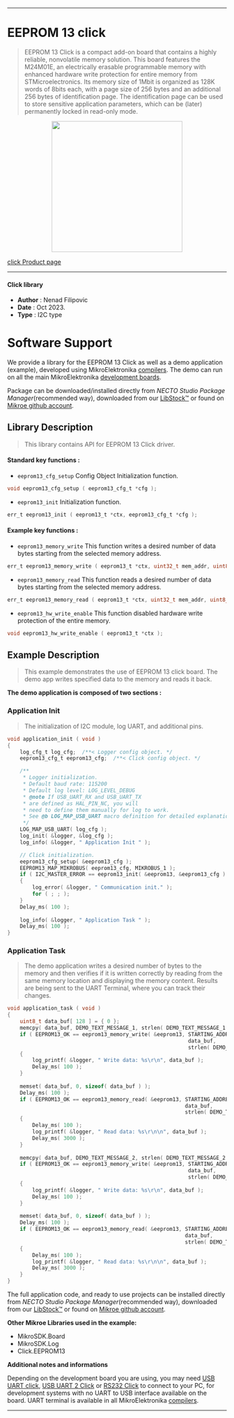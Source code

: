 
---
# EEPROM 13 click

> EEPROM 13 Click is a compact add-on board that contains a highly reliable, nonvolatile memory solution. This board features the M24M01E, an electrically erasable programmable memory with enhanced hardware write protection for entire memory from STMicroelectronics. Its memory size of 1Mbit is organized as 128K words of 8bits each, with a page size of 256 bytes and an additional 256 bytes of identification page. The identification page can be used to store sensitive application parameters, which can be (later) permanently locked in read-only mode.

<p align="center">
  <img src="https://download.mikroe.com/images/click_for_ide/eeprom13_click.png" height=300px>
</p>

[click Product page](https://www.mikroe.com/eeprom-13-click)

---


#### Click library

- **Author**        : Nenad Filipovic
- **Date**          : Oct 2023.
- **Type**          : I2C type


# Software Support

We provide a library for the EEPROM 13 Click
as well as a demo application (example), developed using MikroElektronika
[compilers](https://www.mikroe.com/necto-studio).
The demo can run on all the main MikroElektronika [development boards](https://www.mikroe.com/development-boards).

Package can be downloaded/installed directly from *NECTO Studio Package Manager*(recommended way), downloaded from our [LibStock&trade;](https://libstock.mikroe.com) or found on [Mikroe github account](https://github.com/MikroElektronika/mikrosdk_click_v2/tree/master/clicks).

## Library Description

> This library contains API for EEPROM 13 Click driver.

#### Standard key functions :

- `eeprom13_cfg_setup` Config Object Initialization function.
```c
void eeprom13_cfg_setup ( eeprom13_cfg_t *cfg );
```

- `eeprom13_init` Initialization function.
```c
err_t eeprom13_init ( eeprom13_t *ctx, eeprom13_cfg_t *cfg );
```

#### Example key functions :

- `eeprom13_memory_write` This function writes a desired number of data bytes starting from the selected memory address.
```c
err_t eeprom13_memory_write ( eeprom13_t *ctx, uint32_t mem_addr, uint8_t *data_in, uint8_t len );
```

- `eeprom13_memory_read` This function reads a desired number of data bytes starting from the selected memory address.
```c
err_t eeprom13_memory_read ( eeprom13_t *ctx, uint32_t mem_addr, uint8_t *data_out, uint8_t len );
```

- `eeprom13_hw_write_enable` This function disabled hardware write protection of the entire memory.
```c
void eeprom13_hw_write_enable ( eeprom13_t *ctx );
```

## Example Description

> This example demonstrates the use of EEPROM 13 click board.
> The demo app writes specified data to the memory and reads it back.

**The demo application is composed of two sections :**

### Application Init

> The initialization of I2C module, log UART, and additional pins.

```c
void application_init ( void ) 
{
    log_cfg_t log_cfg;  /**< Logger config object. */
    eeprom13_cfg_t eeprom13_cfg;  /**< Click config object. */

    /** 
     * Logger initialization.
     * Default baud rate: 115200
     * Default log level: LOG_LEVEL_DEBUG
     * @note If USB_UART_RX and USB_UART_TX 
     * are defined as HAL_PIN_NC, you will 
     * need to define them manually for log to work. 
     * See @b LOG_MAP_USB_UART macro definition for detailed explanation.
     */
    LOG_MAP_USB_UART( log_cfg );
    log_init( &logger, &log_cfg );
    log_info( &logger, " Application Init " );

    // Click initialization.
    eeprom13_cfg_setup( &eeprom13_cfg );
    EEPROM13_MAP_MIKROBUS( eeprom13_cfg, MIKROBUS_1 );
    if ( I2C_MASTER_ERROR == eeprom13_init( &eeprom13, &eeprom13_cfg ) ) 
    {
        log_error( &logger, " Communication init." );
        for ( ; ; );
    }
    Delay_ms( 100 );
    
    log_info( &logger, " Application Task " );
    Delay_ms( 100 );
}
```

### Application Task

> The demo application writes a desired number of bytes to the memory 
> and then verifies if it is written correctly
> by reading from the same memory location and displaying the memory content.
> Results are being sent to the UART Terminal, where you can track their changes.

```c
void application_task ( void ) 
{
    uint8_t data_buf[ 128 ] = { 0 };
    memcpy( data_buf, DEMO_TEXT_MESSAGE_1, strlen( DEMO_TEXT_MESSAGE_1 ) );
    if ( EEPROM13_OK == eeprom13_memory_write( &eeprom13, STARTING_ADDRESS, 
                                                          data_buf, 
                                                          strlen( DEMO_TEXT_MESSAGE_1 ) ) )
    {
        log_printf( &logger, " Write data: %s\r\n", data_buf );
        Delay_ms( 100 );
    }
    
    memset( data_buf, 0, sizeof( data_buf ) );
    Delay_ms( 100 );
    if ( EEPROM13_OK == eeprom13_memory_read( &eeprom13, STARTING_ADDRESS, 
                                                         data_buf, 
                                                         strlen( DEMO_TEXT_MESSAGE_1 ) ) )
    {
        Delay_ms( 100 );
        log_printf( &logger, " Read data: %s\r\n\n", data_buf );
        Delay_ms( 3000 );
    }
    
    memcpy( data_buf, DEMO_TEXT_MESSAGE_2, strlen( DEMO_TEXT_MESSAGE_2 ) );
    if ( EEPROM13_OK == eeprom13_memory_write( &eeprom13, STARTING_ADDRESS, 
                                                          data_buf, 
                                                          strlen( DEMO_TEXT_MESSAGE_2 ) ) )
    {
        log_printf( &logger, " Write data: %s\r\n", data_buf );
        Delay_ms( 100 );
    }
    
    memset( data_buf, 0, sizeof( data_buf ) );
    Delay_ms( 100 );
    if ( EEPROM13_OK == eeprom13_memory_read( &eeprom13, STARTING_ADDRESS, 
                                                         data_buf, 
                                                         strlen( DEMO_TEXT_MESSAGE_2 ) ) )
    {
        Delay_ms( 100 );
        log_printf( &logger, " Read data: %s\r\n\n", data_buf );
        Delay_ms( 3000 );
    }
}
```

The full application code, and ready to use projects can be installed directly from *NECTO Studio Package Manager*(recommended way), downloaded from our [LibStock&trade;](https://libstock.mikroe.com) or found on [Mikroe github account](https://github.com/MikroElektronika/mikrosdk_click_v2/tree/master/clicks).

**Other Mikroe Libraries used in the example:**

- MikroSDK.Board
- MikroSDK.Log
- Click.EEPROM13

**Additional notes and informations**

Depending on the development board you are using, you may need
[USB UART click](https://www.mikroe.com/usb-uart-click),
[USB UART 2 Click](https://www.mikroe.com/usb-uart-2-click) or
[RS232 Click](https://www.mikroe.com/rs232-click) to connect to your PC, for
development systems with no UART to USB interface available on the board. UART
terminal is available in all MikroElektronika
[compilers](https://shop.mikroe.com/compilers).

---
